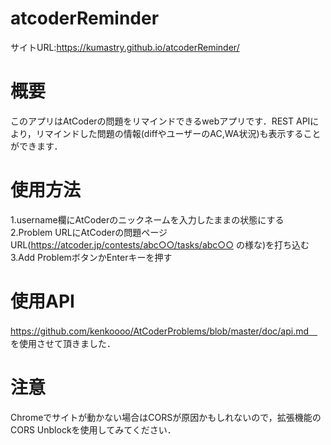 # atcoderReminder
サイトURL:https://kumastry.github.io/atcoderReminder/

# 概要
このアプリはAtCoderの問題をリマインドできるwebアプリです．REST APIにより，リマインドした問題の情報(diffやユーザーのAC,WA状況)も表示することができます．

# 使用方法
1.username欄にAtCoderのニックネームを入力したままの状態にする  
2.Problem URLにAtCoderの問題ページURL(https://atcoder.jp/contests/abc○○/tasks/abc○○ の様な)を打ち込む  
3.Add ProblemボタンかEnterキーを押す  

# 使用API
https://github.com/kenkoooo/AtCoderProblems/blob/master/doc/api.md　
を使用させて頂きました．

# 注意
Chromeでサイトが動かない場合はCORSが原因かもしれないので，拡張機能のCORS Unblockを使用してみてください．


